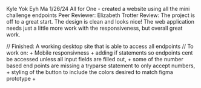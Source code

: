 Kyle Yok Eyh Ma
1/26/24
All for One - created a website using all the mini challenge endpoints
Peer Reviewer: Elizabeth Trotter
Review: The project is off to a great start. The design is clean and looks nice! The web application needs just a little more work with the responsiveness, but overall great work.


// Finished: A working desktop site that is able to access all endpoints
// To work on: 
    + Mobile responsivness 
    + adding if statements so endpoints cent be accessed unless all input fields are filled out, 
    + some of the number based end points are missing a tryparse statement to only accept numbers, 
    + styling of the button to include the colors desired to match figma prototype
    + 